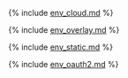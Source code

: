 {% include [env_cloud.md](env_cloud.md) %}

{% include [env_overlay.md](env_overlay.md) %}

{% include [env_static.md](env_static.md) %}

{% include [env_oauth2.md](env_oauth2.md) %}
